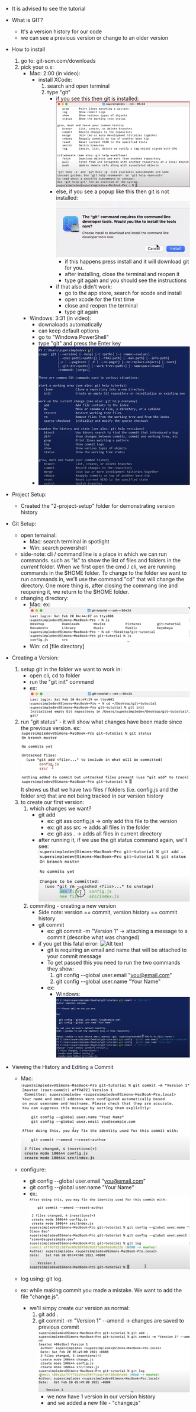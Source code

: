 - It is advised to see the tutorial

- What is GIT?
    * It's a version history for our code
    * we can see a previous version or change to an older version

- How to install
    1. go to: git-scm.com/downloads
    2. pick your o.s:
        - Mac: 2:00 (in video):
            * install XCode:
                1. search and open terminal
                2. type "git"
                    - if you see this then git is installed:
                      ![Alt text](./images/1-git-xcode-mac.png)
                    - else, if you see a popup like this then git is not installed: 
                      ![Alt text](./images/2-git-mac-not-installed.png)
                        * if this happens press install and it will download git for you.
                        * after installing, close the terminal and reopen it
                        * type git again and you should see the instructions
                    - if that also didn't work:
                        * go to the app store, search for xcode and install
                        * open xcode for the first time
                        * close and reopen the terminal
                        * type git again
        - Windows: 3:31 (in video):
            * downaloads automatically
            * can keep default options
            * go to "Windowa PowerShell"
            * type "git" and press the Enter key
            * ![Alt text](./images/3-git-terminal-windows.png)

- Project Setup:
    - Created the "2-project-setup" folder for demonstrating version history

- Git Setup:
    - open temainal:
        * Mac: search terminal in spotlight
        * Win: search powershell
    - side-note: cli / command line is a place in which we can run commands.
      such as "ls" to show the list of files and folders in the *current* folder.
      When we first open the cmd / cli, we are running commands in the $HOME folder.
      To change to the folder we want to run commands in, we'll use the command "cd" that will change the directory.
      One more thing is, after closing the commang line and reopening it, we return to the $HOME folder.
    - changing directory:
        * Mac: ex:
        ![Alt text](./images/4-mac-cli-cd.png)
        * Win: cd [file directory]

- Creating a Version:
    1. setup git in the folder we want to work in:
        * open cli, cd to folder
        * run the "git init" command
        * ex: ![Alt text](./images/5-git-init.png)
    2. run "git status" - it will show what changes have been made since the previous version. ex:
    ![Alt text](./images/6-git-status.png)
    It shows us that we have two files / folders (i.e. config.js and the folder src) that are not being tracked in our version history
    3. to create our first version:
        1. which changes we want?
            - git add
                * ex: git ass config.js → only add this file to the version
                * ex: git ass src → adds all files in the folder
                * ex: git ass . → adds all files in current directory
            - after running it, if we use the git status command again, we'll see: 
                ![Alt text](./images/7-git-add.png)
        2. commiting - creating a new version
            - Side note: version == commit, version history == commit history
            - git commit
                * ex: git commit -m "Version 1" → attaching a message to a commit (describe what was changed)
            - if you get this fatal error: 
                ![Alt text](./images/8-win-commit-fatal.png.png)
                * git is requiring an email and name that will be attached to your commit message
                * To get passed this you need to run the two commands they show:
                    1. git config --global user.email "you@email.com"
                    2. git config --global user.name "Your Name"
                * ex:
                    - Windows: ![Alt text](./images/9-win-commit-login.png)
                    

- Viewing the History and Editing a Commit
    - Mac: ![Alt text](./images/10-mac-commit-login.png)
    - configure:
        * git config --global user.email "you@email.com"
        * git config --global user.name "Your Name"
        * ex: ![Alt text](./images/11-mac-configure.png)
    - log using: git log.

    - ex: while making commit you made a mistake. We want to add the file "change.js".
        * we'll simpy create our version as normal:
            1. git add .
            2. git commit -m "Version 1" --amend → changes are saved to previous commit
                ![Alt text](./images/12-mac-change-commit.png)
                * we now have 1 version in our version history
                * and we added a new file - "change.js"